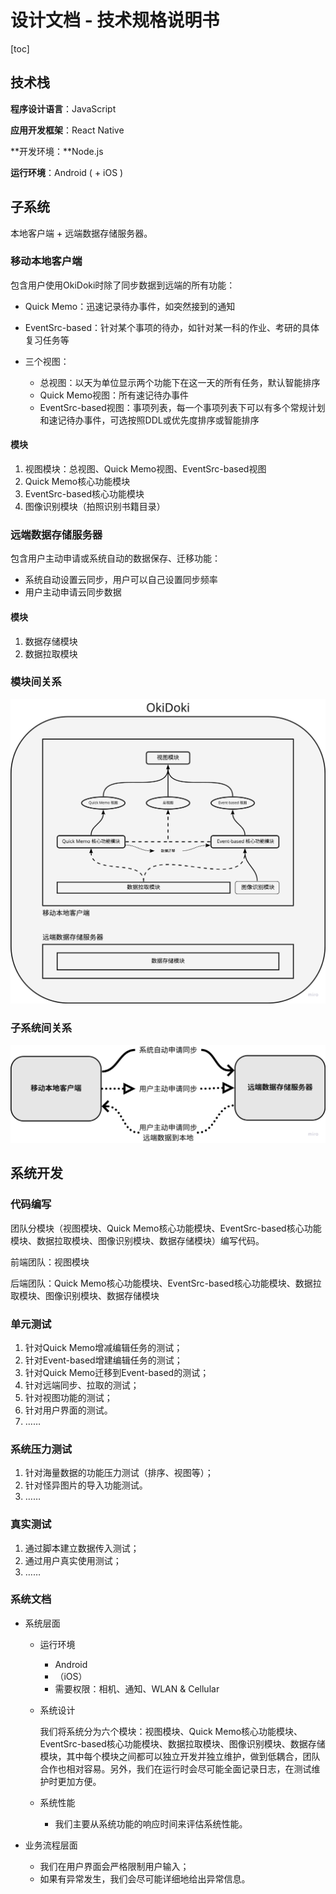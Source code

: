 # 设计文档 - 技术规格说明书

[toc]

## 技术栈

**程序设计语言**：JavaScript

**应用开发框架**：React Native

**开发环境：**Node.js

**运行环境**：Android ( + iOS )

## 子系统

本地客户端 + 远端数据存储服务器。

### 移动本地客户端

包含用户使用OkiDoki时除了同步数据到远端的所有功能：

* Quick Memo：迅速记录待办事件，如突然接到的通知
* EventSrc-based：针对某个事项的待办，如针对某一科的作业、考研的具体复习任务等
* 三个视图：

    * 总视图：以天为单位显示两个功能下在这一天的所有任务，默认智能排序
    * Quick Memo视图：所有速记待办事件
    * EventSrc-based视图：事项列表，每一个事项列表下可以有多个常规计划和速记待办事件，可选按照DDL或优先度排序或智能排序

#### 模块

1. 视图模块：总视图、Quick Memo视图、EventSrc-based视图
2. Quick Memo核心功能模块
3. EventSrc-based核心功能模块
4. 图像识别模块（拍照识别书籍目录）

### 远端数据存储服务器

包含用户主动申请或系统自动的数据保存、迁移功能：

* 系统自动设置云同步，用户可以自己设置同步频率
* 用户主动申请云同步数据

#### 模块

1. 数据存储模块
2. 数据拉取模块

### 模块间关系

![image-20220415112511807](modules.png)

### 子系统间关系

<img src="systems.png" style="zoom:50%;" />

## 系统开发

### 代码编写

团队分模块（视图模块、Quick Memo核心功能模块、EventSrc-based核心功能模块、数据拉取模块、图像识别模块、数据存储模块）编写代码。

前端团队：视图模块

后端团队：Quick Memo核心功能模块、EventSrc-based核心功能模块、数据拉取模块、图像识别模块、数据存储模块

### 单元测试

1. 针对Quick Memo增减编辑任务的测试；
2. 针对Event-based增建编辑任务的测试；
3. 针对Quick Memo迁移到Event-based的测试；
4. 针对远端同步、拉取的测试；
4. 针对视图功能的测试；
5. 针对用户界面的测试。
5. ……

### 系统压力测试

1. 针对海量数据的功能压力测试（排序、视图等）；
2. 针对怪异图片的导入功能测试。
3. ……

### 真实测试

1. 通过脚本建立数据传入测试；
2. 通过用户真实使用测试；
3. ……

### **系统文档**

- 系统层面
    - 运行环境
        - Android
        - （iOS）
        - 需要权限：相机、通知、WLAN & Cellular

    - 系统设计

      我们将系统分为六个模块：视图模块、Quick
      Memo核心功能模块、EventSrc-based核心功能模块、数据拉取模块、图像识别模块、数据存储模块，其中每个模块之间都可以独立开发并独立维护，做到低耦合，团队合作也相对容易。另外，我们在运行时会尽可能全面记录日志，在测试维护时更加方便。

    - 系统性能
        - 我们主要从系统功能的响应时间来评估系统性能。

- 业务流程层面
    - 我们在用户界面会严格限制用户输入；
    - 如果有异常发生，我们会尽可能详细地给出异常信息。
